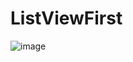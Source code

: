 # ListViewFirst
![image](https://user-images.githubusercontent.com/70514044/146266939-d5e1e76e-bb28-4152-8376-477607e6c2aa.png)

